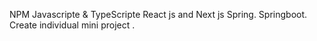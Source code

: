 NPM 
Javascripte & TypeScripte
React js and Next js
Spring.
Springboot.
Create individual  mini project .

